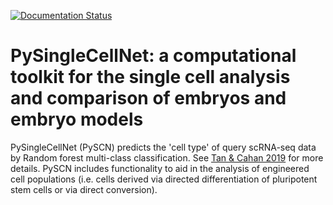 [![Documentation Status](https://readthedocs.org/projects/pysinglecellnet/badge/?version=latest)](https://pysinglecellnet.readthedocs.io/en/latest/?badge=latest)

# PySingleCellNet: a computational toolkit for the single cell analysis and comparison of embryos and embryo models
PySingleCellNet (PySCN) predicts the 'cell type' of query scRNA-seq data by Random forest multi-class classification. See [Tan & Cahan 2019] for more details. PySCN includes functionality to aid in the analysis of engineered cell populations (i.e. cells derived via directed differentiation of pluripotent stem cells or via direct conversion).

[Tan & Cahan 2019]: https://doi.org/10.1016/j.cels.2019.06.004
[github]: https://github.com/pcahan1/PySingleCellNet
[original version]: https://github.com/pcahan1/PySingleCellNet

